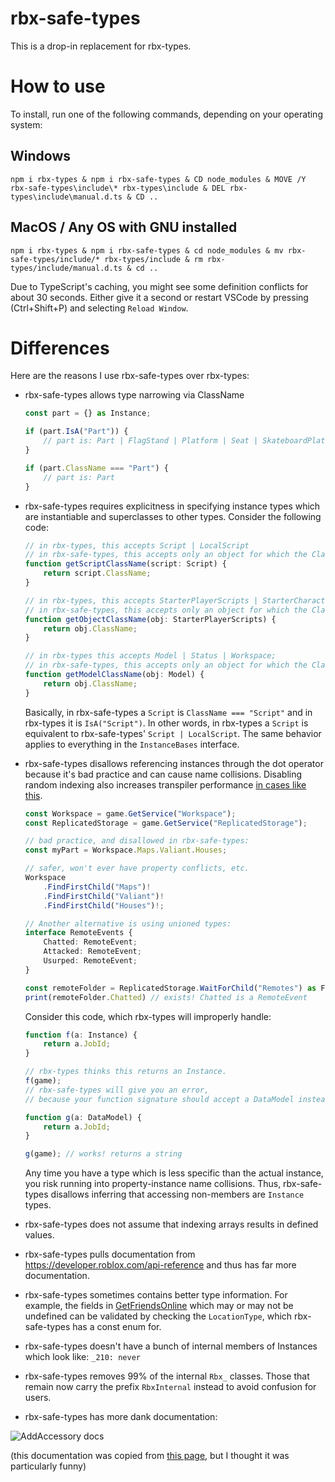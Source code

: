 # rbx-safe-types

This is a drop-in replacement for rbx-types.

# How to use

To install, run one of the following commands, depending on your operating system:

## Windows
```
npm i rbx-types & npm i rbx-safe-types & CD node_modules & MOVE /Y rbx-safe-types\include\* rbx-types\include & DEL rbx-types\include\manual.d.ts & CD ..
```

## MacOS / Any OS with GNU installed
```
npm i rbx-types & npm i rbx-safe-types & cd node_modules & mv rbx-safe-types/include/* rbx-types/include & rm rbx-types/include/manual.d.ts & cd ..
```

Due to TypeScript's caching, you might see some definition conflicts for about 30 seconds. Either give it a second or restart VSCode by pressing (Ctrl+Shift+P) and selecting `Reload Window`.

# Differences
Here are the reasons I use rbx-safe-types over rbx-types:

- rbx-safe-types allows type narrowing via ClassName
	```ts
	const part = {} as Instance;

	if (part.IsA("Part")) {
		// part is: Part | FlagStand | Platform | Seat | SkateboardPlatform | SpawnLocation
	}

	if (part.ClassName === "Part") {
		// part is: Part
	}
	```
- rbx-safe-types requires explicitness in specifying instance types which are instantiable and superclasses to other types. Consider the following code:

	```ts
	// in rbx-types, this accepts Script | LocalScript
	// in rbx-safe-types, this accepts only an object for which the ClassName is Script
	function getScriptClassName(script: Script) {
		return script.ClassName;
	}

	// in rbx-types, this accepts StarterPlayerScripts | StarterCharacterScripts
	// in rbx-safe-types, this accepts only an object for which the ClassName is StarterPlayerScripts
	function getObjectClassName(obj: StarterPlayerScripts) {
		return obj.ClassName;
	}

	// in rbx-types this accepts Model | Status | Workspace;
	// in rbx-safe-types, this accepts only an object for which the ClassName is Model
	function getModelClassName(obj: Model) {
		return obj.ClassName;
	}
	```
	Basically, in rbx-safe-types a `Script` is `ClassName === "Script"` and in rbx-types it is `IsA("Script")`. In other words, in rbx-types a `Script` is equivalent to rbx-safe-types' `Script | LocalScript`. The same behavior applies to everything in the `InstanceBases` interface.

- rbx-safe-types disallows referencing instances through the dot operator because it's bad practice and can cause name collisions. Disabling random indexing also increases transpiler performance [in cases like this](https://github.com/roblox-ts/roblox-ts/issues/281).
	```ts
	const Workspace = game.GetService("Workspace");
	const ReplicatedStorage = game.GetService("ReplicatedStorage");

	// bad practice, and disallowed in rbx-safe-types:
	const myPart = Workspace.Maps.Valiant.Houses;

	// safer, won't ever have property conflicts, etc.
	Workspace
		.FindFirstChild("Maps")!
		.FindFirstChild("Valiant")!
		.FindFirstChild("Houses")!;

	// Another alternative is using unioned types:
	interface RemoteEvents {
		Chatted: RemoteEvent;
		Attacked: RemoteEvent;
		Usurped: RemoteEvent;
	}

	const remoteFolder = ReplicatedStorage.WaitForChild("Remotes") as Folder & RemoteEvents;
	print(remoteFolder.Chatted) // exists! Chatted is a RemoteEvent
	```
	Consider this code, which rbx-types will improperly handle:
	```ts
	function f(a: Instance) {
		return a.JobId;
	}

	// rbx-types thinks this returns an Instance.
	f(game);
	// rbx-safe-types will give you an error,
	// because your function signature should accept a DataModel instead of an Instance:

	function g(a: DataModel) {
		return a.JobId;
	}

	g(game); // works! returns a string
	```
	Any time you have a type which is less specific than the actual instance, you risk running into property-instance name collisions. Thus, rbx-safe-types disallows inferring that accessing non-members are `Instance` types.
- rbx-safe-types does not assume that indexing arrays results in defined values.
- rbx-safe-types pulls documentation from https://developer.roblox.com/api-reference and thus has far more documentation.
- rbx-safe-types sometimes contains better type information. For example, the fields in [GetFriendsOnline](https://developer.roblox.com/api-reference/function/Player/GetFriendsOnline) which may or may not be undefined can be validated by checking the `LocationType`, which rbx-safe-types has a const enum for.
- rbx-safe-types doesn't have a bunch of internal members of Instances which look like: `_210: never`
- rbx-safe-types removes 99% of the internal `Rbx_` classes. Those that remain now carry the prefix `RbxInternal` instead to avoid confusion for users.
- rbx-safe-types has more dank documentation:

![AddAccessory docs](https://user-images.githubusercontent.com/15217173/54723753-a2040380-4b36-11e9-90ff-b1ab72f5b8e2.png)

(this documentation was copied from [this page](https://developer.roblox.com/api-reference/function/Humanoid/AddAccessory), but I thought it was particularly funny)
